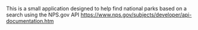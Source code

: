 This is a small application designed to help find national parks based on a search using the NPS.gov API https://www.nps.gov/subjects/developer/api-documentation.htm
